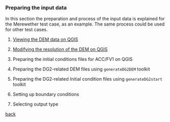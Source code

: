 ### Preparing the input data

In this section the preparation and process of the input data is explained for the Merewether test case, as an example. The same process could be used for other test cases. 

1. [Viewing the DEM data on QGIS](Merewether2-1.md)

2. [Modifying the resolution of the DEM on QGIS](Merewether2-2.md)

3. Preparing the initial conditions files for ACC/FV1 on QGIS

4. Preparing the DG2-related DEM files using `generateDG2DEM` toolkit

5. Preparing the DG2-related Initial condition files using `generateDG2start` toolkit

6. Setting up boundary conditions

7. Selecting output type




[back](/Merewether.md)
